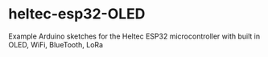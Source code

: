 # heltec-esp32-OLED
Example Arduino sketches for the Heltec ESP32 microcontroller with built in OLED, WiFi, BlueTooth, LoRa

